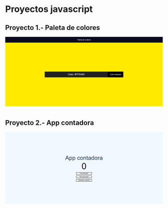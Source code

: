 # Proyectos javascript

## Proyecto 1.- Paleta de colores

<img  src="/Proyecto1/img/proyecto1.png" alt="Proyecto 1"/>

## Proyecto 2.- App contadora

<img  src="/Proyecto2/img/proyect2.png" alt="Proyecto 2"/>
